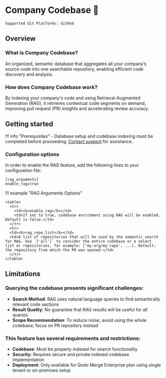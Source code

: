 # Company Codebase 💎
`Supported Git Platforms: GitHub`


## Overview

### What is Company Codebase?

An organized, semantic database that aggregates all your company’s source code into one searchable repository, enabling efficient code discovery and analysis.

### How does Company Codebase work?

By indexing your company's code and using Retrieval-Augmented Generation (RAG), it retrieves contextual code segments on demand, improving pull request (PR) insights and accelerating review accuracy.


## Getting started

!!! info "Prerequisites"
    - Database setup and codebase indexing must be completed before proceeding. [Contact support](https://www.qodo.ai/contact/) for assistance.

### Configuration options

In order to enable the RAG feature, add the following lines to your configuration file:
```
[rag_arguments]
enable_rag=true 
```

!!! example "RAG Arguments Options"

    <table>
      <tr>
        <td><b>enable_rag</b></td>
        <td>If set to true, codebase enrichment using RAG will be enabled. Default is false.</td>
      </tr>
      <tr>
      <td><b>rag_repo_list</b></td>
      <td>A list of repositories that will be used by the semantic search for RAG. Use `['all']` to consider the entire codebase or a select list or repositories, for example: ['my-org/my-repo', ...]. Default: the repository from which the PR was opened.</td>
      </tr>
    </table>


## Limitations

### Querying the codebase presents significant challenges:
- **Search Method**: RAG uses natural language queries to find semantically relevant code sections
- **Result Quality**: No guarantee that RAG results will be useful for all queries
- **Scope Recommendation**: To reduce noise, avoid using the whole codebase; focus on PR repository instead

### This feature has several requirements and restrictions:
- **Codebase**: Must be properly indexed for search functionality
- **Security**: Requires secure and private indexed codebase implementation
- **Deployment**: Only available for Qodo Merge Enterprise plan using single tenant or on-premises setup
